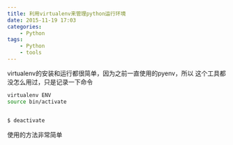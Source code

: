 ```yaml
---
title: 利用virtualenv来管理python运行环境
date: 2015-11-19 17:03
categories:
	- Python
tags:
	- Python
	- tools
---
```


virtualenv的安装和运行都很简单，因为之前一直使用的pyenv，所以
这个工具都没怎么用过，只是记录一下命令

```sh
virtualenv ENV
source bin/activate


$ deactivate
```
使用的方法非常简单

